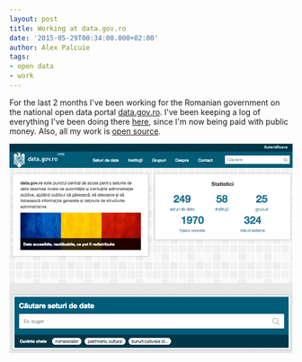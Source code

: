 ```yaml
---
layout: post
title: Working at data.gov.ro
date: '2015-05-29T00:34:00.000+02:00'
author: Alex Palcuie
tags:
- open data
- work
---
```


For the last 2 months I've been working for the Romanian government on the national open data portal [data.gov.ro](http://data.gov.ro/). I've been keeping a log of everything I've been doing there [here](http://gov.palcu.ro/), since I'm now being paid with public money. Also, all my work is [open source](https://github.com/govro/datagovro).

![datagovro](/assets/datagovro.png)
